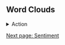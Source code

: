 
## Word Clouds

<!-- Markdown is not completely supported within <details> tag so images must be inserted with html syntax -->
<details>
  <summary>Action</summary>

  <img src="images/wordclouds/OldActionWC.jpg" class="wordcloud" width="40%"/>
  <img src="images/wordclouds/NewActionWC.jpg" class="wordcloud" width="40%"/>

</details>


<!--![Old Action Word Cloud](images/wordclouds/OldActionWC.jpg)



[New Action Word Cloud]: images/wordclouds/NewActionWC.jpg
-->


[Next page: Sentiment](sentiment.md)
